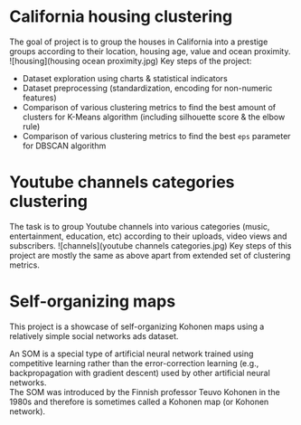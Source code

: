 # California housing clustering
The goal of project is to group the houses in California into a prestige groups according to their location, housing age, value and ocean proximity.
![housing](housing ocean proximity.jpg)
Key steps of the project:
* Dataset exploration using charts & statistical indicators
* Dataset preprocessing (standardization, encoding for non-numeric features)
* Comparison of various clustering metrics to find the best amount of clusters for K-Means algorithm (including silhouette score & the elbow rule)
* Comparison of various clustering metrics to find the best `eps` parameter for DBSCAN algorithm

# Youtube channels categories clustering
The task is to group Youtube channels into various categories (music, entertainment, education, etc) according to their uploads, video views and subscribers.
![channels](youtube channels categories.jpg)
Key steps of this project are mostly the same as above apart from extended set of clustering metrics.

# Self-organizing maps

This project is a showcase of self-organizing Kohonen maps using a relatively simple social networks ads dataset.

An SOM is a special type of artificial neural network trained using competitive learning rather than the error-correction learning (e.g., backpropagation with gradient descent) used by other artificial neural networks.\
The SOM was introduced by the Finnish professor Teuvo Kohonen in the 1980s and therefore is sometimes called a Kohonen map (or Kohonen network).
